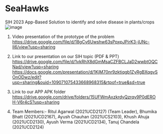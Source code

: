 # SeaHawks
SIH 2023 App-Based Solution to identify and solve disease in plants/crops
![image](https://github.com/RitulAgarwal/Seahawks_R2/assets/97680849/9d0a748c-2de1-4848-b9ec-474243233982)


1. Video presentation of the prototype of the problem\
   https://drive.google.com/file/d/18gCy6Uwshw63sPpxpJPirK3-jUNc-II6/view?usp=sharing
   
2. Link to our presentation on our SIH topic (PDF & PPT)
   https://drive.google.com/file/d/1vkRhX8dGmMsaCZFBCLJaD2wwbtOQCNad/view?usp=sharing
   https://docs.google.com/presentation/d/1KjM70nr9zktiqgb1ZyRgBXqgvSOnODwz/edit?usp=sharing&ouid=109071075433668968315&rtpof=true&sd=true
   
3. Link to our APP APK folder
   https://drive.google.com/drive/folders/15UFWmAxzkrdyQzrqy9P0dEROH-V6r4cS?usp=sharing
   
4. Team Members:- 
   Ritul Agarwal (2021UCD2127) (Team Leader), 
   Bhumika Bhatt (2021UCD2167), 
   Ayush Chauhan (2021UCS2103), 
   Khush Ahuja (2021UCD2130), 
   Ayush Verma (2021UCD2134), 
   Tanuj Chandela (2021UCD2124)
